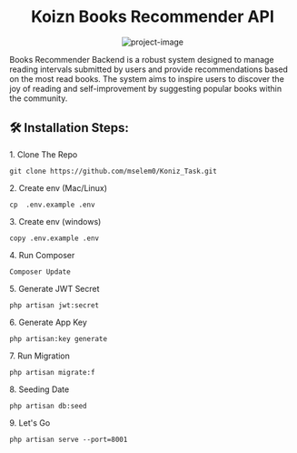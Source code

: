<h1 align="center" id="title">Koizn Books Recommender API</h1>

<p align="center"><img src="https://documenter.getpostman.com/view/26243035/2sA35LVegT" alt="project-image"></p>

<p id="description">Books Recommender Backend is a robust system designed to manage reading intervals submitted by users and provide recommendations based on the most read books. The system aims to inspire users to discover the joy of reading and self-improvement by suggesting popular books within the community.</p>

<h2>🛠️ Installation Steps:</h2>

<p>1. Clone The Repo</p>

```
git clone https://github.com/mselem0/Koniz_Task.git
```

<p>2. Create env (Mac/Linux)</p>

```
cp  .env.example .env
```

<p>3. Create env (windows)</p>

```
copy .env.example .env
```

<p>4. Run Composer</p>

```
Composer Update
```

<p>5. Generate JWT Secret</p>

```
php artisan jwt:secret
```

<p>6. Generate App Key</p>

```
php artisan:key generate
```

<p>7. Run Migration</p>

```
php artisan migrate:f
```

<p>8. Seeding Date</p>

```
php artisan db:seed
```

<p>9. Let's Go</p>

```
php artisan serve --port=8001
```
